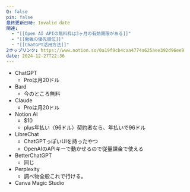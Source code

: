 ```yaml
---
Q: false
pin: false
最終更新日時: Invalid date
関連:
  - "[[Open AI APIの無料枠は3ヶ月の有効期限がある]]"
  - "[[勉強の優先順位]]"
  - "[[ChatGPT活用方法]]"
2ホップリンク: https://www.notion.so/0a19f9cb4caa4774a625aee392d96ee9
date: 2024-12-27T22:36
---
```

  

- ChatGPT
    - Proは月20ドル
- Bard
    - 今のところ無料
- Claude
    - Proは月20ドル
- Notion AI
    - $10
    - plus年払い（96ドル）契約者なら、年払いで96ドル
- LibreChat
    - ChatGPTっぽいUIを持ったやつ
    - OpenAIのAPIキーで動かせるので従量課金で使える
- BetterChatGPT
    - 同じ
- Perplexity
    - 調べ物全般これで行ける。
- Canva Magic Studio